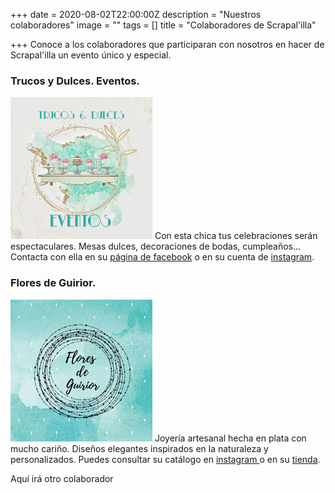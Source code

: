+++
date = 2020-08-02T22:00:00Z
description = "Nuestros colaboradores"
image = ""
tags = []
title = "Colaboradores de Scrapal'illa"

+++
Conoce a los colaboradores que participaran con nosotros en hacer de Scrapal'illa un evento único y especial.

### Trucos y Dulces. Eventos.

![](/uploads/trucos-y-dulces-2020-08-11.jpg)  Con esta chica tus celebraciones serán espectaculares. Mesas dulces, decoraciones de bodas, cumpleaños... Contacta con ella en su [página de facebook](https://www.facebook.com/trucosydulceseventos) o en su cuenta de [instagram](https://www.instagram.com/trucosydulces_eventos/).

### Flores de Guirior.

![](/uploads/flores-de-guirior-2020-08-11.jpg)  Joyería artesanal hecha en plata con mucho cariño. Diseños elegantes inspirados en la naturaleza y personalizados. Puedes consultar su catálogo en [instagram ](https://www.instagram.com/flores_de_guirior/)o en su [tienda](https://esmosaik.com/es/flores-de-guirior/).

Aquí irá otro colaborador